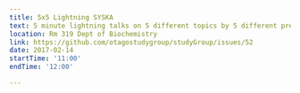 ```yaml
---
title: 5x5 Lightning SYSKA 
text: 5 minute lightning talks on 5 different topics by 5 different presenters on stuff you should know about
location: Rm 319 Dept of Biochemistry
link: https://github.com/otagostudygroup/studyGroup/issues/52 
date: 2017-02-14
startTime: '11:00'
endTime: '12:00'

---
```


